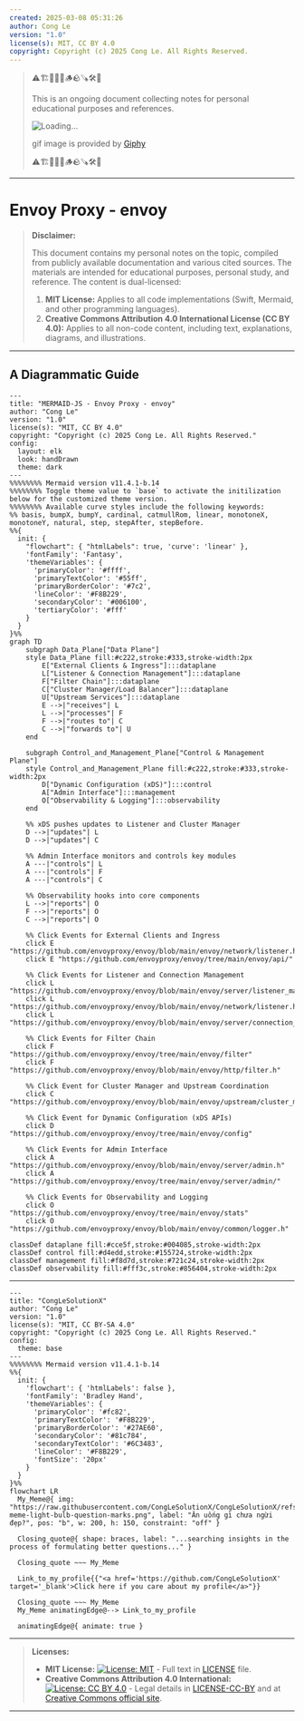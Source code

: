 ```yaml
---
created: 2025-03-08 05:31:26
author: Cong Le
version: "1.0"
license(s): MIT, CC BY 4.0
copyright: Copyright (c) 2025 Cong Le. All Rights Reserved.
---
```


> ⚠️🏗️🚧🦺🧱🪵🪨🪚🛠️👷
> 
> This is an ongoing document collecting notes for personal educational purposes and references. 
> 
> ![Loading...](https://media0.giphy.com/media/v1.Y2lkPTc5MGI3NjExeHJ4YXdtYjJpMDl0MzEwYmU4ZzBobG0waGNiN3MzNzR0d2R2NnMwNSZlcD12MV9pbnRlcm5hbF9naWZfYnlfaWQmY3Q9Zw/26gssNOlBJKjEM3yo/giphy.gif)
> 
> gif image is provided by [Giphy](https://giphy.com)
> 
> ⚠️🏗️🚧🦺🧱🪵🪨🪚🛠️👷

----

# Envoy Proxy - envoy
> **Disclaimer:**
>
> This document contains my personal notes on the topic,
> compiled from publicly available documentation and various cited sources.
> The materials are intended for educational purposes, personal study, and reference.
> The content is dual-licensed:
> 1. **MIT License:** Applies to all code implementations (Swift, Mermaid, and other programming languages).
> 2. **Creative Commons Attribution 4.0 International License (CC BY 4.0):** Applies to all non-code content, including text, explanations, diagrams, and illustrations.
---


## A Diagrammatic Guide 




```mermaid
---
title: "MERMAID-JS - Envoy Proxy - envoy"
author: "Cong Le"
version: "1.0"
license(s): "MIT, CC BY 4.0"
copyright: "Copyright (c) 2025 Cong Le. All Rights Reserved."
config:
  layout: elk
  look: handDrawn
  theme: dark
---
%%%%%%%% Mermaid version v11.4.1-b.14
%%%%%%%% Toggle theme value to `base` to activate the initilization below for the customized theme version.
%%%%%%%% Available curve styles include the following keywords:
%% basis, bumpX, bumpY, cardinal, catmullRom, linear, monotoneX, monotoneY, natural, step, stepAfter, stepBefore.
%%{
  init: {
    "flowchart": { "htmlLabels": true, 'curve': 'linear' },
    'fontFamily': 'Fantasy',
    'themeVariables': {
      'primaryColor': '#ffff',
      'primaryTextColor': '#55ff',
      'primaryBorderColor': '#7c2',
      'lineColor': '#F8B229',
      'secondaryColor': '#006100',
      'tertiaryColor': '#fff'
    }
  }
}%%
graph TD
    subgraph Data_Plane["Data Plane"]
    style Data_Plane fill:#c222,stroke:#333,stroke-width:2px
        E["External Clients & Ingress"]:::dataplane
        L["Listener & Connection Management"]:::dataplane
        F["Filter Chain"]:::dataplane
        C["Cluster Manager/Load Balancer"]:::dataplane
        U["Upstream Services"]:::dataplane
        E -->|"receives"| L
        L -->|"processes"| F
        F -->|"routes to"| C
        C -->|"forwards to"| U
    end

    subgraph Control_and_Management_Plane["Control & Management Plane"]
    style Control_and_Management_Plane fill:#c222,stroke:#333,stroke-width:2px
        D["Dynamic Configuration (xDS)"]:::control
        A["Admin Interface"]:::management
        O["Observability & Logging"]:::observability
    end

    %% xDS pushes updates to Listener and Cluster Manager
    D -->|"updates"| L
    D -->|"updates"| C

    %% Admin Interface monitors and controls key modules
    A ---|"controls"| L
    A ---|"controls"| F
    A ---|"controls"| C

    %% Observability hooks into core components
    L -->|"reports"| O
    F -->|"reports"| O
    C -->|"reports"| O

    %% Click Events for External Clients and Ingress
    click E "https://github.com/envoyproxy/envoy/blob/main/envoy/network/listener.h"
    click E "https://github.com/envoyproxy/envoy/tree/main/envoy/api/"

    %% Click Events for Listener and Connection Management
    click L "https://github.com/envoyproxy/envoy/blob/main/envoy/server/listener_manager.h"
    click L "https://github.com/envoyproxy/envoy/blob/main/envoy/network/listener.h"
    click L "https://github.com/envoyproxy/envoy/blob/main/envoy/server/connection_handler.h"

    %% Click Events for Filter Chain
    click F "https://github.com/envoyproxy/envoy/tree/main/envoy/filter"
    click F "https://github.com/envoyproxy/envoy/blob/main/envoy/http/filter.h"

    %% Click Event for Cluster Manager and Upstream Coordination
    click C "https://github.com/envoyproxy/envoy/blob/main/envoy/upstream/cluster_manager.h"

    %% Click Event for Dynamic Configuration (xDS APIs)
    click D "https://github.com/envoyproxy/envoy/tree/main/envoy/config"

    %% Click Events for Admin Interface
    click A "https://github.com/envoyproxy/envoy/blob/main/envoy/server/admin.h"
    click A "https://github.com/envoyproxy/envoy/tree/main/envoy/server/admin/"

    %% Click Events for Observability and Logging
    click O "https://github.com/envoyproxy/envoy/tree/main/envoy/stats"
    click O "https://github.com/envoyproxy/envoy/blob/main/envoy/common/logger.h"

classDef dataplane fill:#cce5f,stroke:#004085,stroke-width:2px
classDef control fill:#d4edd,stroke:#155724,stroke-width:2px
classDef management fill:#f8d7d,stroke:#721c24,stroke-width:2px
classDef observability fill:#fff3c,stroke:#856404,stroke-width:2px

```





---

<!-- 
```mermaid
%% Current Mermaid version
info
```  -->


```mermaid
---
title: "CongLeSolutionX"
author: "Cong Le"
version: "1.0"
license(s): "MIT, CC BY-SA 4.0"
copyright: "Copyright (c) 2025 Cong Le. All Rights Reserved."
config:
  theme: base
---
%%%%%%%% Mermaid version v11.4.1-b.14
%%{
  init: {
    'flowchart': { 'htmlLabels': false },
    'fontFamily': 'Bradley Hand',
    'themeVariables': {
      'primaryColor': '#fc82',
      'primaryTextColor': '#F8B229',
      'primaryBorderColor': '#27AE60',
      'secondaryColor': '#81c784',
      'secondaryTextColor': '#6C3483',
      'lineColor': '#F8B229',
      'fontSize': '20px'
    }
  }
}%%
flowchart LR
  My_Meme@{ img: "https://raw.githubusercontent.com/CongLeSolutionX/CongLeSolutionX/refs/heads/main/assets/images/My-meme-light-bulb-question-marks.png", label: "Ăn uống gì chưa ngừi đẹp?", pos: "b", w: 200, h: 150, constraint: "off" }

  Closing_quote@{ shape: braces, label: "...searching insights in the process of formulating better questions..." }

  Closing_quote ~~~ My_Meme
    
  Link_to_my_profile{{"<a href='https://github.com/CongLeSolutionX' target='_blank'>Click here if you care about my profile</a>"}}

  Closing_quote ~~~ My_Meme
  My_Meme animatingEdge@--> Link_to_my_profile
  
  animatingEdge@{ animate: true }

```

---
> **Licenses:**
>
> - **MIT License:**  [![License: MIT](https://img.shields.io/badge/License-MIT-yellow.svg)](LICENSE) - Full text in [LICENSE](LICENSE) file.
> - **Creative Commons Attribution 4.0 International:** [![License: CC BY 4.0](https://licensebuttons.net/l/by/4.0/88x31.png)](LICENSE-CC-BY) - Legal details in [LICENSE-CC-BY](LICENSE-CC-BY) and at [Creative Commons official site](http://creativecommons.org/licenses/by/4.0/).
> 
---

